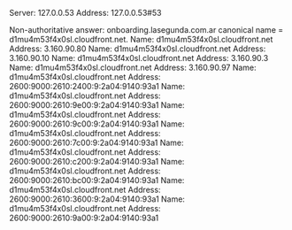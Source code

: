 Server:		127.0.0.53
Address:	127.0.0.53#53

Non-authoritative answer:
onboarding.lasegunda.com.ar	canonical name = d1mu4m53f4x0sl.cloudfront.net.
Name:	d1mu4m53f4x0sl.cloudfront.net
Address: 3.160.90.80
Name:	d1mu4m53f4x0sl.cloudfront.net
Address: 3.160.90.10
Name:	d1mu4m53f4x0sl.cloudfront.net
Address: 3.160.90.3
Name:	d1mu4m53f4x0sl.cloudfront.net
Address: 3.160.90.97
Name:	d1mu4m53f4x0sl.cloudfront.net
Address: 2600:9000:2610:2400:9:2a04:9140:93a1
Name:	d1mu4m53f4x0sl.cloudfront.net
Address: 2600:9000:2610:9e00:9:2a04:9140:93a1
Name:	d1mu4m53f4x0sl.cloudfront.net
Address: 2600:9000:2610:9c00:9:2a04:9140:93a1
Name:	d1mu4m53f4x0sl.cloudfront.net
Address: 2600:9000:2610:7c00:9:2a04:9140:93a1
Name:	d1mu4m53f4x0sl.cloudfront.net
Address: 2600:9000:2610:c200:9:2a04:9140:93a1
Name:	d1mu4m53f4x0sl.cloudfront.net
Address: 2600:9000:2610:bc00:9:2a04:9140:93a1
Name:	d1mu4m53f4x0sl.cloudfront.net
Address: 2600:9000:2610:3600:9:2a04:9140:93a1
Name:	d1mu4m53f4x0sl.cloudfront.net
Address: 2600:9000:2610:9a00:9:2a04:9140:93a1

